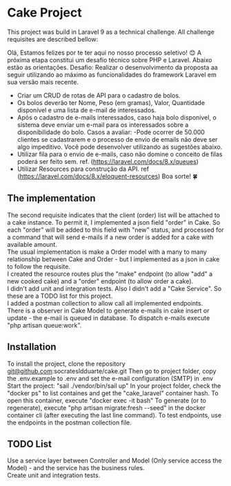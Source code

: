# Cake Project

This project was build in Laravel 9 as a technical challenge.
All challenge requisites are described bellow:

Olá,
Estamos felizes por te ter aqui no nosso processo seletivo! 😊
A próxima etapa constitui um desafio técnico sobre PHP e Laravel. Abaixo estão as orientações.
Desafio:
Realizar o desenvolvimento da proposta aa seguir utilizando ao máximo as funcionalidades do framework Laravel em sua versão mais recente.
- Criar um CRUD de rotas de API para o cadastro de bolos.
- Os bolos deverão ter Nome, Peso (em gramas), Valor, Quantidade disponível e uma lista
  de e-mail de interessados.
- Após o cadastro de e-mails interessados, caso haja bolo disponível, o sistema deve enviar
  um e-mail para os interessados sobre a disponibilidade do bolo.
  Casos a avaliar:
  -Pode ocorrer de 50.000 clientes se cadastrarem e o processo de envio de emails não deve
  ser algo impeditivo.
  Você pode desenvolver utilizando as sugestões abaixo.
- Utilizar fila para o envio de e-mails, caso não domine o conceito de filas poderá ser feito
  sem. ref. (https://laravel.com/docs/8.x/queues)
- Utilizar Resources para construção da API. ref
  (https://laravel.com/docs/8.x/eloquent-resources)
  Boa sorte! 🍀

## The implementation

The second requisite indicates that the client (order) list will be attached to a cake instance. To permit it, I implemented 
a json field "order" in Cake. So each "order" will be added to this field with "new" status, and processed for a command 
that will send e-mails if a new order is added for a cake with available amount.<br>
The usual implementation is make a Order model with a many to many relationship between Cake and Order - but I implemented as a json in cake to follow the requisite.<br>
I created the resource routes plus the "make" endpoint (to allow "add" a new cooked cake) and a "order" endpoint (to allow
order a cake).<br>
I didn't add unit and integration tests. Also I didn't add a "Cake Service". So these are a TODO list for this project.<br>
I added a postman collection to allow call all implemented endpoints.<br>
There is a observer in Cake Model to generate e-mails in cake insert or update - the e-mail is queued in database. To dispatch e-mails execute "php artisan queue:work".

## Installation

To install the project, clone the repository git@github.com:socratesldduarte/cake.git
Then go to project folder, copy the .env.example to .env and set the e-mail configuration (SMTP) in .env
Start the project: "sail ./vendor/bin/sail up"
In your project folder, check the "docker ps" to list containes and get the "cake_laravel" container hash.
To open this container, execute "docker exec -it <hash> bash"
To generate (or to regenerate), execute "php artisan migrate:fresh --seed" in the docker container cli (after executing the last line command).
To test endpoints, use the endpoints in the postman collection file.

## TODO List
Use a service layer between Controller and Model (Only service access the Model) - and the service has the business rules.<br>
Create unit and integration tests.